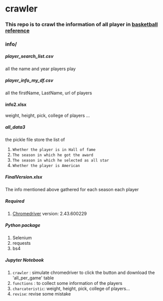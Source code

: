 # crawler
### This repo is to crawl the information of all player in [basketball reference](https://www.basketball-reference.com)

### info/

##### player_search_list.csv 
all the name and year players play

##### player_info_my_df.csv
all the firstName, LastName, url of players 

#### info2.xlsx
weight, height, pick, college of players ...

##### all_data3
the pickle file store the list
of 
1. `Whether the player is in Hall of fame` 
2. `The season in which he got the award` 
3. `The season in which he selected as all star`
4. `Whether the player is American`


##### FinalVersion.xlsx
The info mentioned above gathered for each season each player

##### Required
1. [Chromedriver](http://chromedriver.chromium.org)
version:  2.43.600229

##### Python package
1. Selenium
2. requests
3. bs4

##### Jupyter Notebook
1. `crawler` : simulate chromedriver to click the button and download the 'all_per_game' table 
2. `functions` : to collect some information of the players
3. `charcateristic`: weight, height, pick, college of players...
4. `revise`: revise some mistake
